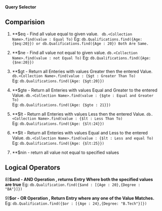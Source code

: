 **Query Selector**

## Comparision ##

1.  **$eq - Find all value equal to given value.
`
db.<Collection Name>.find(value : Equal To)`
Eg: `db.Qualifications.find({Age: {$eq:20}}) or db.Qualifications.find({Age : 20}) Both Are Same.`

2.  **$ne - Find all value not equal to given value.
`db.<Collection Name>.find(value : not Equal To)`
Eg: `db.Qualifications.find({Age: {$ne:20}})`


3.  **$gt - Return all Enteries with values Greater then the entered Value.
`db.<Collection Name>.find(value : {$gt : Greater Than To)`  
Eg: `db.Qualifications.find({Age: {$gt:20}})`

4.  **$gte - Return all Enteries with values Equal and Greater to the entered Value.
`db.<Collection Name>.find(value : {$gte : Equal and Greater To)`  
Eg: `db.Qualifications.find({Age: {$gte : 21}})`

5.  **$lt - Return all Enteries with values Less then the entered Value.
`db.<Collection Name>.find(value : {$lt : Less Than To)`  
Eg: `db.Qualifications.find({Age: {$lt:24}})`

6.  **$lt - Return all Enteries with values Equal and Less to the entered Value.
`db.<Collection Name>.find(value : {$lt : Less and equal To)`  
Eg: `db.Qualifications.find({Age: {$lt:25}})`

7. **$nin - return all value not equal to specified values


## Logical Operators ##

8)**$and - AND Operation , returns Entry Where both the specified values are true**
Eg: `db.Qualification.find({$and : [{Age : 20},{Degree : "BA"}]})`

9)**$or - OR Operation , Return Entry where any one of the Value Matches.**
Eg: `db.Qualification.find({$or : [{Age : 24},{Degree: "B.Tech"}]})`
